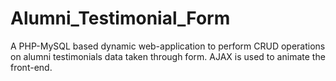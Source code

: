 # Alumni_Testimonial_Form
A PHP-MySQL based dynamic web-application to perform CRUD operations on alumni testimonials data taken through form. AJAX is used to animate the front-end.
